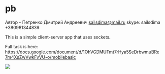 # pb
Автор - Петренко Дмитрий Андреевич
sailsdima@mail.ru
skype: sailsdima
 +380981344836
 
This is a simple client-server app that uses sockets.

Full task is here: https://docs.google.com/document/d/1OhVGDMUTmt7rHya5SeDrbwmuBRe7m4XsZwVwkFvVU-o/mobilebasic

![](https://pp.userapi.com/c639821/v639821084/360fa/P_ek7ARq6q0.jpg)
